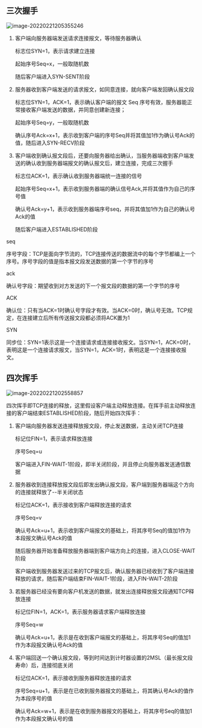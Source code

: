## 三次握手

![image-20220221205355246](D:\图片\typora\image-20220221205355246.png)

1. 客户端向服务器端发送请求连接报文，等待服务器确认

   标志位SYN=1，表示请求建立连接

   起始序号Seq=x，一般取随机数

   随后客户端进入SYN-SENT阶段

2. 服务器收到客户端发送的请求报文，如同意连接，就向客户端发回确认报文段

   标志位SYN=1，ACK=1，表示确认客户端的报文 Seq 序号有效，服务器能正常接收客户端发送的数据，并同意创建新连接；

   起始序号Seq=y，一般取随机数

   确认序号Ack=x+1，表示收到客户端的序号Seq并将其值加1作为确认号Ack的值，随后进入SYN-RECV阶段

3. 客户端收到确认报文段后，还要向服务器给出确认，当服务器端收到客户端发送的确认收到服务器端报文的确认报文后，建立连接，完成三次握手

   标志位ACK=1，表示确认收到服务器端统一连接的信号

   起始序号Seq=x+1，表示收到服务器端的确认信号Ack,并将其值作为自己的序号值

   确认号Ack=y+1，表示收到服务器端序号seq，并将其值加1作为自己的确认号Ack的值

   随后客户端进入ESTABLISHED阶段

seq

序号字段：TCP是面向字节流的，TCP连接传送的数据流中的每个字节都编上一个序号。序号字段的值是指本报文段发送数据的第一个字节的序号

ack

确认号字段：期望收到对方发送的下一个报文段的数据的第一个字节的序号

ACK

确认位：只有当ACK=1时确认号字段才有效。当ACK=0时，确认号无效。TCP规定，在连接建立后所有传送报文段都必须将ACK置为1

SYN

同步位：SYN=1表示这是一个连接请求或连接接收报文。当SYN=1，ACK=0时，表明这是一个连接请求报文，当SYN=1，ACK=1时，表明这是一个连接接收报文。

## 四次挥手

![image-20220221202558857](D:\图片\typora\image-20220221202558857.png)

四次挥手即TCP连接的释放，这里假设客户端主动释放连接。在挥手前主动释放连接的客户端结束ESTABLISHED阶段，随后开始四次挥手：

1. 客户端向服务器发送连接释放报文段，停止发送数据，主动关闭TCP连接

   标记位FIN=1，表示请求释放连接

   序号Seq=u

   客户端进入FIN-WAIT-1阶段，即半关闭阶段，并且停止向服务器发送通信数据

2. 服务器收到连接释放报文段后即发出确认报文段，客户端到服务器端这个方向的连接就释放了--半关闭状态

   标记位ACK=1，表示接收到客户端释放连接的请求

   序号Seq=v

   确认号Ack=u+1，表示收到客户端报文的基础上，将其序号Seq的值加1作为本段报文确认号Ack的值

   随后服务器开始准备释放服务器端到客户端方向上的连接，进入CLOSE-WAIT阶段

   客户端收到服务器发送过来的TCP报文后，确认服务器已经收到了客户端连接释放的请求，随后客户端结束FIN-WAIT-1阶段，进入FIN-WAIT-2阶段

3. 若服务器已经没有要向客户机发送的数据，就发出连接释放报文段通知TCP释放连接

   标记位FIN=1，ACK=1，表示服务器请求客户端释放连接

   序号Seq=w

   确认号Ack=u+1，表示是在收到客户端报文的基础上，将其序号Seq的值加1作为本段报文确认号Ack的值

4. 客户端回送一个确认报文段，等到时间达到计时器设置的2MSL（最长报文段寿命）后，连接彻底关闭

   标记位ACK=1，表示接收到服务器释放连接的请求

   序号Seq=u+1，表示是在已收到服务器报文的基础上，将其确认号Ack的值作为本段序号的值

   确认号Ack=w+1，表示是在收到服务器报文的基础上，将其序号Seq的值加1作为本段报文确认号的值

